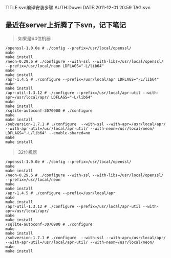 TITLE:svn编译安装步骤
AUTH:Duwei
DATE:2011-12-01 20:59
TAG:svn


最近在server上折腾了下svn，记下笔记
---------------------
> 如果是64位机器

	/openssl-1.0.0e # ./config --prefix=/usr/local/openssl/
	make
	make install
	/neon-0.29.6 # ./configure --with-ssl --with-libs=/usr/local/openssl/ --prefix=/usr/local/neon LDFLAGS="-L/lib64"
	make
	make install
	/apr-1.4.5 # ./configure --prefix=/usr/local/apr LDFLAGS="-L/lib64"
	make
	make install
	/apr-util-1.3.12 # ./configure --prefix=/usr/local/apr-util --with-apr=/usr/local/apr/ LDFLAGS="-L/lib64"
	make
	make install
	/sqlite-autoconf-3070900 # ./configure
	make
	make install
	/subversion-1.7.1 # ./configure  --with-ssl --with-apr=/usr/local/apr/ --with-apr-util=/usr/local/apr-util/ --with-neon=/usr/local/neon/ LDFLAGS="-L/lib64" --enable-shared=no
	make
	make install

> 32位机器

	/openssl-1.0.0e # ./config --prefix=/usr/local/openssl/
	make
	make install
	/neon-0.29.6 # ./configure --with-ssl --with-libs=/usr/local/openssl/ --prefix=/usr/local/neon
	make
	make install
	/apr-1.4.5 # ./configure --prefix=/usr/local/apr
	make
	make install
	/apr-util-1.3.12 # ./configure --prefix=/usr/local/apr-util --with-apr=/usr/local/apr/
	make
	make install
	/sqlite-autoconf-3070900 # ./configure
	make
	make install
	/subversion-1.7.1 # ./configure  --with-ssl --with-apr=/usr/local/apr/ --with-apr-util=/usr/local/apr-util/ --with-neon=/usr/local/neon/
	make
	make install
